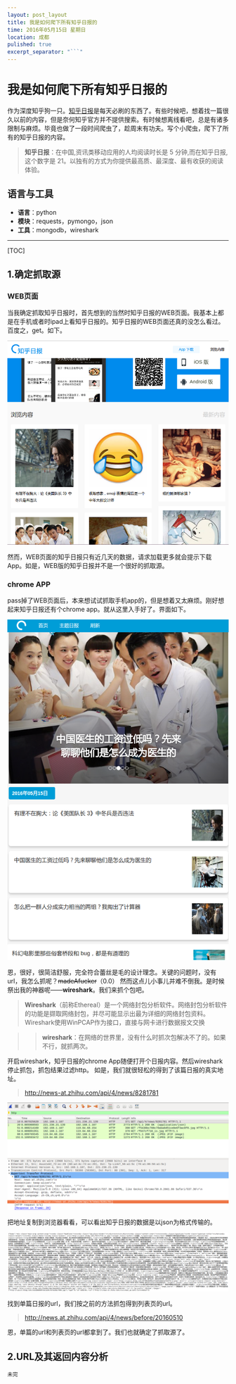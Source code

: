 ```yaml
---
layout: post_layout
title: 我是如何爬下所有知乎日报的
time: 2016年05月15日 星期日
location: 成都
pulished: true
excerpt_separator: "```"
---
```


# 我是如何爬下所有知乎日报的

作为深度知乎狗一只。[知乎日报](daily.zhihu.com)是每天必刷的东西了。有些时候吧，想着找一篇很久以前的内容，但是奈何知乎官方并不提供搜索。有时候想离线看吧，总是有诸多限制与麻烦。毕竟也做了一段时间爬虫了，趁周末有功夫。写个小爬虫，爬下了所有的知乎日报的内容。
>**知乎日报**：在中国,资讯类移动应用的人均阅读时长是 5 分钟,而在知乎日报,这个数字是 21。以独有的方式为你提供最高质、最深度、最有收获的阅读体验。

## 语言与工具
- **语言**：python
- **模块**：requests，pymongo，json
- **工具**：mongodb，wireshark

------
[TOC]

## 1.确定抓取源

###  WEB页面
当我确定抓取知乎日报时，首先想到的当然时知乎日报的WEB页面。我基本上都是在手机或者时ipad上看知乎日报的。知乎日报的WEB页面还真的没怎么看过。百度之，get。如下。

![Alt text](/assets/img/zhihuribao-1.png)

然而，WEB页面的知乎日报只有近几天的数据，请求加载更多就会提示下载App。如是，WEB版的知乎日报并不是一个很好的抓取源。

### chrome APP

pass掉了WEB页面后，本来想试试抓取手机app的，但是想着又太麻烦。刚好想起来知乎日报还有个chrome app。就从这里入手好了。界面如下。

![Alt text](/assets/img/zhihuribao-2.png)

恩，很好，很简洁舒服，完全符合蕾丝是毛的设计理念。关键的问题时，没有url，我怎么抓呢？~~madeAfucker~~（0.0）
然而这点儿小事儿并难不倒我。是时候祭出我的神器呢——**wireshark**。我们来抓个包吧。

>**Wireshark**（前称Ethereal）是一个网络封包分析软件。网络封包分析软件的功能是撷取网络封包，并尽可能显示出最为详细的网络封包资料。Wireshark使用WinPCAP作为接口，直接与网卡进行数据报文交换

>>**wireshark**：在网络的世界里，没有什么时抓次包解决不了的。如果不行，就抓两次。

开启wireshark，知乎日报的chrome App随便打开个日报内容。然后wireshark停止抓包，抓包结果过滤http。
如是，我们就很轻松的得到了该篇日报的真实地址。

>http://news-at.zhihu.com/api/4/news/8281781

![Alt text](/assets/img/zhihuribao-3.png)

把地址复制到浏览器看看，可以看出知乎日报的数据是以json为格式传输的。

![Alt text](/assets/img/zhihuribao-4.png)

找到单篇日报的url，我们按之前的方法抓包得到列表页的url。

>http://news.at.zhihu.com/api/4/news/before/20160510

恩，单篇的url和列表页的url都拿到了。我们也就确定了抓取源了。


## 2.URL及其返回内容分析






    未完


